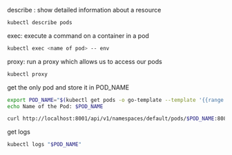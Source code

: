 describe : show detailed information about a resource 
```bash
kubectl describe pods
```

exec: execute a command on a container in a pod
```bash
kubectl exec <name of pod> -- env
```

proxy: run a proxy which allows us to access our pods
```bash
kubectl proxy
```

get the only pod and store it in POD_NAME
```bash
export POD_NAME="$(kubectl get pods -o go-template --template '{{range .items}}{{.metadata.name}}{{"\n"}}{{end}}')"
echo Name of the Pod: $POD_NAME
```
```bash
curl http://localhost:8001/api/v1/namespaces/default/pods/$POD_NAME:8080/proxy/
```

get logs 
```bash
kubectl logs "$POD_NAME"
```